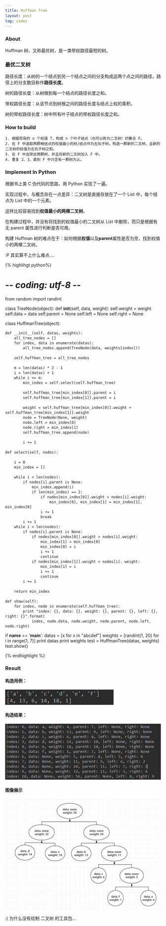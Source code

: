 ```yaml
---
title: Huffman Tree
layout: post
tag: codes
---
```


### About

Huffman 树，又称最优树，是一类带权路径最短的树。

### 最优二叉树

路径长度：从树的一个结点到另一个结点之间的分支构成这两个点之间的路径，路径上的分支数目称作<b>路径长度</b>。

树的路径长度：从树根到每一个结点的路径长度之和。

带权路径长度：从该节点到树根之间的路径长度与结点上权的乘积。

树的带权路径长度：树中所有叶子结点的带权路径长度之和。

### How to build

	1. 根据现有的 n 个权值 T，构成 n 个叶子结点（也可以称为二叉树）的集合 F。
	2. 在 F 中选取两颗根结点的权值最小的树/结点作为左右子树，构造一颗新的二叉树，且新的二叉树的权值为左右子树之和。
	3. 在 F 中去除这两颗树，并且将新的二叉树加入 F 中。
	4. 重复 2、3，直到 F 中只含有一颗树为止。

### Implement In Python

根据书上类 C 伪代码的思路，用 Python 实现了一遍。

实现过程中，与概念存在一点差异：二叉树是直接存放在了一个 List 中，每个结点为 List 中的一个元素。

这样比较容易找到<b>权值最小的两棵二叉树</b>。

在构建过程中，并没有将找到的权值最小的二叉树从 List 中删除，而只是根据有无 parent 属性进行判断是否可用。

构建 Huffman 树的难点在于：如何根据<b>权值</b>以及<b>parent</b>属性是否为空，找到权值小的两棵二叉树。

:P 其实算不上什么难点....

{% highlihgt python%}

# -*- coding: utf-8 -*-

from random import randint


class TreeNode(object):
    def __init__(self, data, weight):
        self.weight = weight
        self.data = data
        self.parent = None
        self.left = None
        self.right = None


class HuffmanTree(object):

    def __init__(self, datas, weights):
        all_tree_nodes = []
        for index, data in enumerate(datas):
            all_tree_nodes.append(TreeNode(data, weights[index]))

        self.huffman_tree = all_tree_nodes

        m = len(datas) * 2 - 1
        i = len(datas) + 1
        while i <= m:
            min_index = self.select(self.huffman_tree)

            self.huffman_tree[min_index[0]].parent = i
            self.huffman_tree[min_index[1]].parent = i

            weight = self.huffman_tree[min_index[0]].weight + self.huffman_tree[min_index[1]].weight
            node = TreeNode(None, weight)
            node.left = min_index[0]
            node.right = min_index[1]
            self.huffman_tree.append(node)

            i += 1

    def select(self, nodes):

        i = 0
        min_index = []

        while i < len(nodes):
            if nodes[i].parent is None:
                min_index.append(i)
                if len(min_index) == 2:
                    if nodes[min_index[0]].weight > nodes[i].weight:
                        min_index[0], min_index[1] = min_index[1], min_index[0]
                    i += 1
                    break
            i += 1
        while i < len(nodes):
            if nodes[i].parent is None:
                if nodes[min_index[0]].weight > nodes[i].weight:
                    min_index[1] = min_index[0]
                    min_index[0] = i
                    i += 1
                    continue
                if nodes[min_index[1]].weight > nodes[i]. weight:
                    min_index[1] = i
                    i += 1
                    continue
            i += 1

        return min_index

    def show(self):
        for index, node in enumerate(self.huffman_tree):
            print "index: {}, data: {}, weight: {}, parent: {}, left: {}, right: {}".format(
                index, node.data, node.weight, node.parent, node.left, node.right)

if __name__ == '__main__':
    datas = [x for x in "abcdef"]
    weights = [randint(1, 20) for i in range(1, 7)]
    print datas
    print weights
    test = HuffmanTree(datas, weights)
    test.show()

{% endhighlight %}

### Result

#### 构造用例：

![image](/images/huffman_2.png)

#### 构造结果：

![image](/images/huffman_3.png)

#### 图像展示

![image](/images/huffman_1.png)

:( 为什么没有绘制 二叉树 的工具包...

